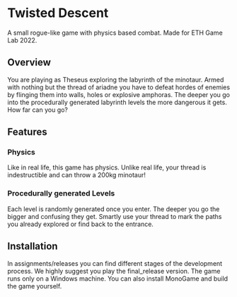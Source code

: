 
# Twisted Descent
A small rogue-like game with physics based combat. Made for ETH Game Lab 2022.

## Overview
You are playing as Theseus exploring the labyrinth of the minotaur. 
Armed with nothing but the thread of ariadne you have to defeat hordes of enemies by flinging them into walls, holes or explosive amphoras. 
The deeper you go into the procedurally generated labyrinth levels the more dangerous it gets. How far can you go?

## Features
### Physics
Like in real life, this game has physics. Unlike real life, your thread is indestructible and can throw a 200kg minotaur!
### Procedurally generated Levels
Each level is randomly generated once you enter. The deeper you go the bigger and confusing they get. Smartly use your thread to mark the paths you already explored or find back to the entrance.

## Installation
In assignments/releases you can find different stages of the development process. We highly suggest you play the final_release version.
The game runs only on a Windows machine.
You can also install MonoGame and build the game yourself.
